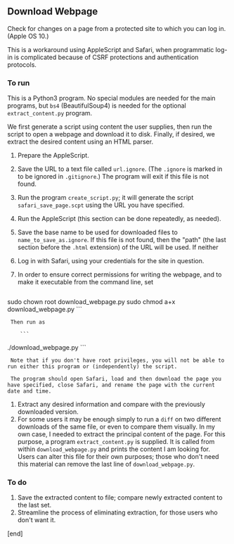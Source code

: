 ## Download Webpage

Check for changes on a page from a protected site to which you can log in. (Apple OS 10.)

This is a workaround using AppleScript and Safari, when programmatic log-in is complicated because of CSRF protections and authentication protocols. 

### To run

This is a Python3 program. No special modules are needed for the main programs, but `bs4` (BeautifulSoup4) is needed for the optional `extract_content.py` program.

We first generate a script using content the user supplies, then run the script to open a webpage and download it to disk. Finally, if desired, we extract the desired content using an HTML parser.

 1. Prepare the AppleScript.
   2. Save the URL to a text file called `url.ignore`. (The `.ignore` is marked in to be ignored in `.gitignore`.) The program will exit if this file is not found.
   2. Run the program `create_script.py`; it will generate the script `safari_save_page.scpt` using the URL you have specified.
 1. Run the AppleScript (this section can be done repeatedly, as needed).
   2. Save the base name to be used for downloaded files to `name_to_save_as.ignore`. If this file is not found, then the "path" (the last section before the `.html` extension) of the URL will be used. If neither 
   2. Log in with Safari, using your credentials for the site in question.
   2. In order to ensure correct permissions for writing the webpage, and to make it executable from the command line, set

        ```
sudo chown root download_webpage.py
sudo chmod a+x download_webpage.py
        ```

     Then run as

        ```
./download_webpage.py
        ```

     Note that if you don't have root privileges, you will not be able to run either this program or (independently) the script.
     
     The program should open Safari, load and then download the page you have specified, close Safari, and rename the page with the current date and time.
 1. Extract any desired information and compare with the previously downloaded version.
   2. For some users it may be enough simply to run a `diff` on two different downloads of the same file, or even to compare them visually. In my own case, I needed to extract the principal content of the page. For this purpose, a program `extract_content.py` is supplied. It is called from within `download_webpage.py` and prints the content I am looking for. Users can alter this file for their own purposes; those who don't need this material can remove the last line of `download_webpage.py`.

### To do

 1. Save the extracted content to file; compare newly extracted content to the last set.
 1. Streamline the process of eliminating extraction, for those users who don't want it.

[end]
